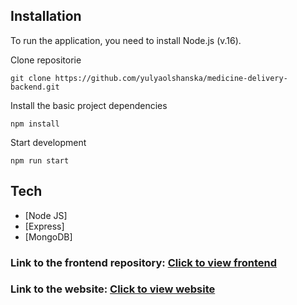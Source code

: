 ## Installation

To run the application, you need to install Node.js (v.16).

Clone repositorie

```code
git clone https://github.com/yulyaolshanska/medicine-delivery-backend.git
```

Install the basic project dependencies

```code
npm install
```

Start development

```code
npm run start
```

## Tech

-   [Node JS] 
-   [Express] 
-   [MongoDB]

### Link to the frontend repository: [Click to view frontend](https://github.com/yulyaolshanska/medicine-delivery)
### Link to the website: [Click to view website](https://medicine-delivery-24h.netlify.app/)

